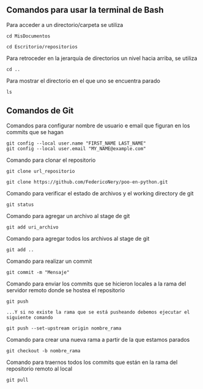 
## Comandos para usar la terminal de Bash

Para acceder a un directorio/carpeta se utiliza
```
cd MisDocumentos

cd Escritorio/repositorios
```
Para retroceder en la jerarquía de directorios un nivel hacia arriba, se utiliza
```
cd ..
```
Para mostrar el directorio en el que uno se encuentra parado
```
ls
```

## Comandos de Git
Comandos para configurar nombre de usuario e email que figuran en los commits que se hagan
```
git config --local user.name "FIRST_NAME LAST_NAME"
git config --local user.email "MY_NAME@example.com"
```
Comando para clonar el repositorio
```
git clone url_repositorio

git clone https://github.com/FedericoNery/poo-en-python.git
```
Comando para verificar el estado de archivos y el working directory de git
```
git status
```
Comando para agregar un archivo al stage de git
``` 
git add uri_archivo
```
Comando para agregar todos los archivos al stage de git
``` 
git add .. 
```
Comando para realizar un commit
```
git commit -m "Mensaje"
```
Comando para enviar los commits que se hicieron locales a la rama del servidor remoto
donde se hostea el repositorio
```
git push 
```

```...Y si no existe la rama que se está pusheando debemos ejecutar el siguiente comando```
```
git push --set-upstream origin nombre_rama 
```

Comando para crear una nueva rama a partir de la que estamos parados
```
git checkout -b nombre_rama
```

Comando para traernos todos los commits que están en la rama del repositorio remoto al local
```
git pull
```
